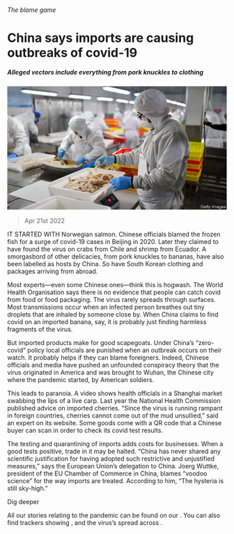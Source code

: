 ###### The blame game

# China says imports are causing outbreaks of covid-19 

##### Alleged vectors include everything from pork knuckles to clothing 

![image](images/20220423_cnp502.jpg) 

> Apr 21st 2022 

IT STARTED WITH Norwegian salmon. Chinese officials blamed the frozen fish for a surge of covid-19 cases in Beijing in 2020. Later they claimed to have found the virus on crabs from Chile and shrimp from Ecuador. A smorgasbord of other delicacies, from pork knuckles to bananas, have also been labelled as hosts by China. So have South Korean clothing and packages arriving from abroad.

Most experts—even some Chinese ones—think this is hogwash. The World Health Organisation says there is no evidence that people can catch covid from food or food packaging. The virus rarely spreads through surfaces. Most transmissions occur when an infected person breathes out tiny droplets that are inhaled by someone close by. When China claims to find covid on an imported banana, say, it is probably just finding harmless fragments of the virus.


But imported products make for good scapegoats. Under China’s “zero-covid” policy local officials are punished when an outbreak occurs on their watch. It probably helps if they can blame foreigners. Indeed, Chinese officials and media have pushed an unfounded conspiracy theory that the virus originated in America and was brought to Wuhan, the Chinese city where the pandemic started, by American soldiers.

This leads to paranoia. A video shows health officials in a Shanghai market swabbing the lips of a live carp. Last year the National Health Commission published advice on imported cherries. “Since the virus is running rampant in foreign countries, cherries cannot come out of the mud unsullied,” said an expert on its website. Some goods come with a QR code that a Chinese buyer can scan in order to check its covid test results.

The testing and quarantining of imports adds costs for businesses. When a good tests positive, trade in it may be halted. “China has never shared any scientific justification for having adopted such restrictive and unjustified measures,” says the European Union’s delegation to China. Joerg Wuttke, president of the EU Chamber of Commerce in China, blames “voodoo science” for the way imports are treated. According to him, “The hysteria is still sky-high.”

Dig deeper

All our stories relating to the pandemic can be found on our . You can also find trackers showing ,  and the virus’s spread across .

